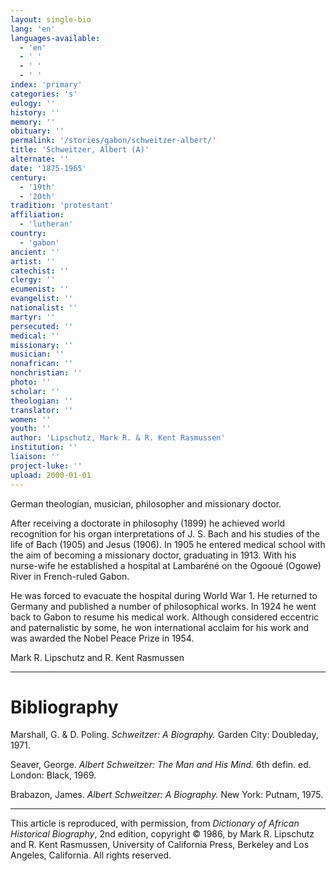 ```yaml
---
layout: single-bio
lang: 'en'
languages-available:
  - 'en'
  - ' '
  - ' '
  - ' '
index: 'primary'
categories: 's'
eulogy: ''
history: ''
memory: ''
obituary: ''
permalink: '/stories/gabon/schweitzer-albert/'
title: 'Schweitzer, Albert (A)'
alternate: ''
date: '1875-1965'
century:
  - '19th'
  - '20th'
tradition: 'protestant'
affiliation:
  - 'lutheran'
country:
  - 'gabon'
ancient: ''
artist: ''
catechist: ''
clergy: ''
ecumenist: ''
evangelist: ''
nationalist: ''
martyr: ''
persecuted: ''
medical: ''
missionary: ''
musician: ''
nonafrican: ''
nonchristian: ''
photo: ''
scholar: ''
theologian: ''
translator: ''
women: ''
youth: ''
author: 'Lipschutz, Mark R. & R. Kent Rasmussen'
institution: ''
liaison: ''
project-luke: ''
upload: 2000-01-01
---
```



German theologian, musician, philosopher and missionary doctor.

After receiving a doctorate in philosophy (1899) he achieved world recognition for his organ interpretations of J. S. Bach and his studies of the life of Bach (1905) and Jesus (1906).  In 1905 he entered medical school with the aim of becoming a missionary doctor, graduating in 1913.  With his nurse-wife he established a hospital at Lambaréné on the Ogooué (Ogowe) River in French-ruled Gabon.

He was forced to evacuate the hospital during World War 1.  He returned to Germany and published a number of philosophical works.  In 1924 he went back to Gabon to resume his medical work.  Although considered eccentric and paternalistic by some, he won international acclaim for his work and was awarded the Nobel Peace Prize in 1954.

Mark R. Lipschutz and R. Kent Rasmussen

---

# Bibliography

Marshall, G. & D. Poling.  *Schweitzer: A Biography.*  Garden City: Doubleday, 1971.

Seaver, George.  *Albert Schweitzer: The Man and His Mind.*  6th defin. ed.  London: Black, 1969.

Brabazon, James.  *Albert Schweitzer: A Biography.*  New York: Putnam, 1975.

---

This article is reproduced, with permission, from *Dictionary of African Historical Biography*, 2nd edition, copyright &copy; 1986, by Mark R. Lipschutz and R. Kent Rasmussen,  University of California Press, Berkeley and Los Angeles, California.  All rights reserved.